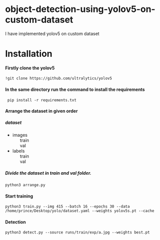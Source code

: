# object-detection-using-yolov5-on-custom-dataset
I have implemented yolov5 on custom dataset

# Installation
#### Firstly clone the yolov5 
``` !git clone https://github.com/ultralytics/yolov5 ```
#### In the same directory run the command to install the requirements
``` pip install -r requirements.txt```
#### Arrange the dataset in given order
##### dataset
* images <br>
&nbsp;&nbsp;&nbsp;&nbsp;&nbsp; train <br>
&nbsp;&nbsp;&nbsp;&nbsp;&nbsp; val
* labels <br>
&nbsp;&nbsp;&nbsp;&nbsp;&nbsp; train <br>
&nbsp;&nbsp;&nbsp;&nbsp;&nbsp; val

##### Divide the dataset in train and val folder. 
```
python3 arrange.py

```
#### Start training
```
python3 train.py --img 415 --batch 16 --epochs 30 --data /home/prince/Desktop/yolo/dataset.yaml --weights yolov5s.pt --cache

```
#### Detection
```
python3 detect.py --source runs/train/exp/a.jpg --weights best.pt
```

